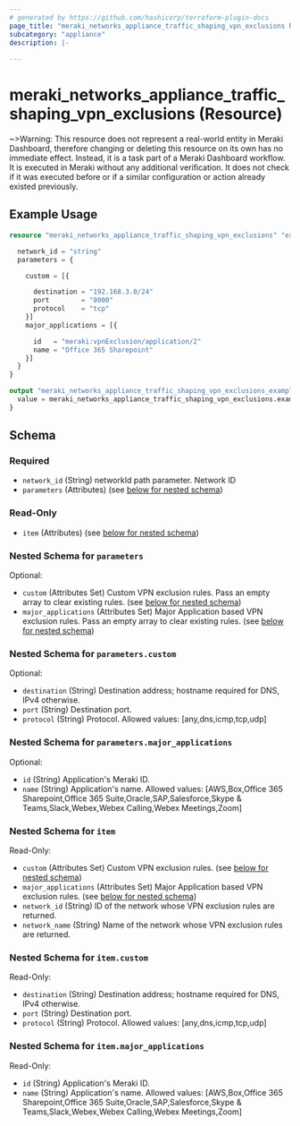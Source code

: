 ```yaml
---
# generated by https://github.com/hashicorp/terraform-plugin-docs
page_title: "meraki_networks_appliance_traffic_shaping_vpn_exclusions Resource - terraform-provider-meraki"
subcategory: "appliance"
description: |-
  
---
```


# meraki_networks_appliance_traffic_shaping_vpn_exclusions (Resource)





~>Warning: This resource does not represent a real-world entity in Meraki Dashboard, therefore changing or deleting this resource on its own has no immediate effect. Instead, it is a task part of a Meraki Dashboard workflow. It is executed in Meraki without any additional verification. It does not check if it was executed before or if a similar configuration or action 
already existed previously.


## Example Usage

```terraform
resource "meraki_networks_appliance_traffic_shaping_vpn_exclusions" "example" {

  network_id = "string"
  parameters = {

    custom = [{

      destination = "192.168.3.0/24"
      port        = "8000"
      protocol    = "tcp"
    }]
    major_applications = [{

      id   = "meraki:vpnExclusion/application/2"
      name = "Office 365 Sharepoint"
    }]
  }
}

output "meraki_networks_appliance_traffic_shaping_vpn_exclusions_example" {
  value = meraki_networks_appliance_traffic_shaping_vpn_exclusions.example
}
```

<!-- schema generated by tfplugindocs -->
## Schema

### Required

- `network_id` (String) networkId path parameter. Network ID
- `parameters` (Attributes) (see [below for nested schema](#nestedatt--parameters))

### Read-Only

- `item` (Attributes) (see [below for nested schema](#nestedatt--item))

<a id="nestedatt--parameters"></a>
### Nested Schema for `parameters`

Optional:

- `custom` (Attributes Set) Custom VPN exclusion rules. Pass an empty array to clear existing rules. (see [below for nested schema](#nestedatt--parameters--custom))
- `major_applications` (Attributes Set) Major Application based VPN exclusion rules. Pass an empty array to clear existing rules. (see [below for nested schema](#nestedatt--parameters--major_applications))

<a id="nestedatt--parameters--custom"></a>
### Nested Schema for `parameters.custom`

Optional:

- `destination` (String) Destination address; hostname required for DNS, IPv4 otherwise.
- `port` (String) Destination port.
- `protocol` (String) Protocol.
                                              Allowed values: [any,dns,icmp,tcp,udp]


<a id="nestedatt--parameters--major_applications"></a>
### Nested Schema for `parameters.major_applications`

Optional:

- `id` (String) Application's Meraki ID.
- `name` (String) Application's name.
                                              Allowed values: [AWS,Box,Office 365 Sharepoint,Office 365 Suite,Oracle,SAP,Salesforce,Skype & Teams,Slack,Webex,Webex Calling,Webex Meetings,Zoom]



<a id="nestedatt--item"></a>
### Nested Schema for `item`

Read-Only:

- `custom` (Attributes Set) Custom VPN exclusion rules. (see [below for nested schema](#nestedatt--item--custom))
- `major_applications` (Attributes Set) Major Application based VPN exclusion rules. (see [below for nested schema](#nestedatt--item--major_applications))
- `network_id` (String) ID of the network whose VPN exclusion rules are returned.
- `network_name` (String) Name of the network whose VPN exclusion rules are returned.

<a id="nestedatt--item--custom"></a>
### Nested Schema for `item.custom`

Read-Only:

- `destination` (String) Destination address; hostname required for DNS, IPv4 otherwise.
- `port` (String) Destination port.
- `protocol` (String) Protocol.
                                                Allowed values: [any,dns,icmp,tcp,udp]


<a id="nestedatt--item--major_applications"></a>
### Nested Schema for `item.major_applications`

Read-Only:

- `id` (String) Application's Meraki ID.
- `name` (String) Application's name.
                                                Allowed values: [AWS,Box,Office 365 Sharepoint,Office 365 Suite,Oracle,SAP,Salesforce,Skype & Teams,Slack,Webex,Webex Calling,Webex Meetings,Zoom]
